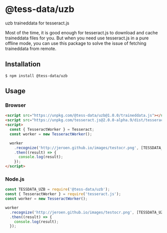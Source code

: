 # @tess-data/uzb

uzb traineddata for tesseract.js

Most of the time, it is good enough for tesseract.js to download and cache traineddata files for you.
But when you need use tesseract.js in a pure offline mode, you can use this package to solve the issue of fetching traineddata from remote.

## Installation

```
$ npm install @tess-data/uzb
```

## Usage

### Browser

```html
<script src="https://unpkg.com/@tess-data/uzb@1.0.0/traineddata.js"></script>
<script src="https://unpkg.com/tesseract.js@2.0.0-alpha.9/dist/tesseract.min.js"></script>
<script>
  const { TesseractWorker } = Tesseract;
  const worker = new TesseractWorker();

  worker
    .recognize('http://jeroen.github.io/images/testocr.png', [TESSDATA_UZB])
    .then((result) => {
      console.log(result);
    });
</script>
```

### Node.js

```javascript
const TESSDATA_UZB = require('@tess-data/uzb');
const { TesseractWorker } = require('tesseract.js');
const worker = new TesseractWorker();

worker
  .recognize('http://jeroen.github.io/images/testocr.png', [TESSDATA_UZB])
  .then((result) => {
    console.log(result);
  });
```
